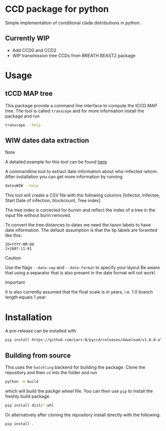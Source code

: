 # CCD package for python

Simple implementation of conditional clade distributions in python.

## Currently WIP

- Add CCD0 and CCD2
- WIP transmission tree CCDs from BREATH BEAST2 package

# Usage

## tCCD MAP tree

This package provide a command line interface to compute the tCCD MAP tree.
The tool is called `transcope` and for more information install the package and run
```bash
transcope --help
```

## WIW dates data extraction

> [!Note]
> A detailed example for this tool can be found
> [here](https://gist.github.com/Lars-B/0909ffde2938c6782273719fabf1bb06)


A commandline tool to extract date information about who-infected-whom.
After installation you can get more information by running
```bash
datesWIW --help
```

This tool will create a CSV file with the following columns
[Infector, Infectee, Start Date of infection, blockcount, Tree index]

The tree index is corrected for burnin and reflect the index of a tree in the input file without
burin removed.

To convert the tree distances to dates we need the taxon labels to have date information.
The default assumption is that the tip labels are foramted like this:
```
ID+YYYY-MM-DD
2+2007-11-01
```
> [!Caution]
> Use the flags `--date-sep` and `--date-format` to specify your layout
> Be aware that using a separator that is also present in the date format will not work!

> [!Important]
> It is also currently assumed that the float scale is in years, i.e. 1.0 branch length equals 1
> year

# Installation

A pre-release can be installed with
```bash
pip install https://github.com/Lars-B/pyccd/releases/download/v1.0.0-alpha/pyccd-0.1.0-py3-none-any.whl
```

## Building from source

This uses the `hatchling` backend for building the package.
Clone the repository and then `cd` into the folder and run
```bash
python -m build
```
which will build the packge wheel file.
You can then use `pip` to install the freshly build package.
```bash
pip install dist/*.whl
```

Or alternatively after cloning the repository install directly with the 
following: 

```bash
pip install .
```
